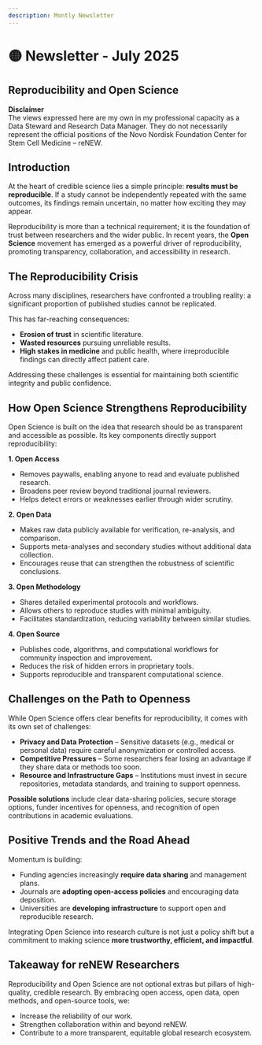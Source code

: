 ```yaml
---
description: Montly Newsletter
---
```


# 🟡 Newsletter - July 2025

## **Reproducibility and Open Science**

**Disclaimer**\
The views expressed here are my own in my professional capacity as a Data Steward and Research Data Manager. They do not necessarily represent the official positions of the Novo Nordisk Foundation Center for Stem Cell Medicine – reNEW.

## **Introduction**

At the heart of credible science lies a simple principle: **results must be reproducible**. If a study cannot be independently repeated with the same outcomes, its findings remain uncertain, no matter how exciting they may appear.

Reproducibility is more than a technical requirement; it is the foundation of trust between researchers and the wider public. In recent years, the **Open Science** movement has emerged as a powerful driver of reproducibility, promoting transparency, collaboration, and accessibility in research.

## **The Reproducibility Crisis**

Across many disciplines, researchers have confronted a troubling reality: a significant proportion of published studies cannot be replicated.

This has far-reaching consequences:

* **Erosion of trust** in scientific literature.
* **Wasted resources** pursuing unreliable results.
* **High stakes in medicine** and public health, where irreproducible findings can directly affect patient care.

Addressing these challenges is essential for maintaining both scientific integrity and public confidence.

## **How Open Science Strengthens Reproducibility**

Open Science is built on the idea that research should be as transparent and accessible as possible. Its key components directly support reproducibility:

**1. Open Access**

* Removes paywalls, enabling anyone to read and evaluate published research.
* Broadens peer review beyond traditional journal reviewers.
* Helps detect errors or weaknesses earlier through wider scrutiny.

**2. Open Data**

* Makes raw data publicly available for verification, re-analysis, and comparison.
* Supports meta-analyses and secondary studies without additional data collection.
* Encourages reuse that can strengthen the robustness of scientific conclusions.

**3. Open Methodology**

* Shares detailed experimental protocols and workflows.
* Allows others to reproduce studies with minimal ambiguity.
* Facilitates standardization, reducing variability between similar studies.

**4. Open Source**

* Publishes code, algorithms, and computational workflows for community inspection and improvement.
* Reduces the risk of hidden errors in proprietary tools.
* Supports reproducible and transparent computational science.

## **Challenges on the Path to Openness**

While Open Science offers clear benefits for reproducibility, it comes with its own set of challenges:

* **Privacy and Data Protection** – Sensitive datasets (e.g., medical or personal data) require careful anonymization or controlled access.
* **Competitive Pressures** – Some researchers fear losing an advantage if they share data or methods too soon.
* **Resource and Infrastructure Gaps** – Institutions must invest in secure repositories, metadata standards, and training to support openness.

**Possible solutions** include clear data-sharing policies, secure storage options, funder incentives for openness, and recognition of open contributions in academic evaluations.

## **Positive Trends and the Road Ahead**

Momentum is building:

* Funding agencies increasingly **require data sharing** and management plans.
* Journals are **adopting open-access policies** and encouraging data deposition.
* Universities are **developing infrastructure** to support open and reproducible research.

Integrating Open Science into research culture is not just a policy shift but a commitment to making science **more trustworthy, efficient, and impactful**.

## **Takeaway for reNEW Researchers**

Reproducibility and Open Science are not optional extras but pillars of high-quality, credible research. By embracing open access, open data, open methods, and open-source tools, we:

* Increase the reliability of our work.
* Strengthen collaboration within and beyond reNEW.
* Contribute to a more transparent, equitable global research ecosystem.

&#x20;
